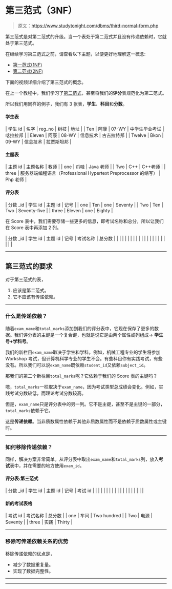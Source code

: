 # 第三范式（3NF）

> 原文：<https://www.studytonight.com/dbms/third-normal-form.php>

第三范式是对第二范式的升级。当一个表处于第二范式并且没有传递依赖时，它就处于第三范式。

在继续学习第三范式之前，请查看以下主题，以便更好地理解这一概念:

*   [第一范式(1NF)](first-normal-form.php)
*   [第二范式(2NF)](second-normal-form.php)

下面的视频详细介绍了第三范式的概念。

在上一个教程中，我们学习了[第二范式](second-normal-form.php)，甚至将我们的**评分**表规范化为第二范式。

所以我们用同样的例子，我们有 3 张表，**学生**、**科目**和**分数**。

#### 学生表

| 学生 id | 名字 | reg_no | 树枝 | 地址 |
| Ten | 阿康 | 07-WY | 中学生毕业考试 | 喀拉拉邦 |
| Eleven | 阿康 | 08-WY | 信息技术 | 古吉拉特邦 |
| Twelve | Bkon | 09-WY | 信息技术 | 拉贾斯坦邦 |

#### 主题表

| 主题 id | 主题名称 | 教师 |
| one | 爪哇 | Java 老师 |
| Two | C++ | C++老师 |
| three | 服务器端编程语言（Professional Hypertext Preprocessor 的缩写） | Php 老师 |

#### 评分表

| 分数 _id | 学生 id | 主题 id | 记号 |
| one | Ten | one | Seventy |
| Two | Ten | Two | Seventy-five |
| three | Eleven | one | Eighty |

在 Score 表中，我们需要存储一些更多的信息，即考试名称和总分，所以让我们在 Score 表中再添加 2 列。

| 分数 _id | 学生 id | 主题 id | 记号 | 考试名称 | 总分数 |
|  |  |  |  |  |  |
|  |  |  |  |  |  |
|  |  |  |  |  |  |

* * *

## 第三范式的要求

对于第三范式的表，

1.  应该是第二范式。
2.  它不应该有传递依赖。

* * *

### 什么是传递依赖？

随着`exam_name`和`total_marks`添加到我们的评分表中，它现在保存了更多的数据。我们评分表的主键是一个复合键，也就是说它是由两个属性或列组成→ **学生号+学科号**。

我们的新栏目`exam_name`取决于学生和学科。例如，机械工程专业的学生将参加 Workshop 考试，但计算机科学专业的学生不会。有些科目你有实践考试，有些没有。所以我们可以说`exam_name`既依赖`student_id`又依赖`subject_id`。

那我们的第二个新栏目`total_marks`呢？它依赖于我们的 Score 表的主键吗？

嗯，`total_marks`一栏取决于`exam_name`，因为考试类型总成绩会变化。例如，实践考试分数较低，而理论考试分数较高。

但是，`exam_name`只是评分表中的另一列。它不是主键，甚至不是主键的一部分，`total_marks`依赖于它。

这是**传递依赖**。当非质数属性依赖于其他非质数属性而不是依赖于质数属性或主键时。

* * *

### 如何移除传递依赖？

同样，解决方案非常简单。从评分表中取出`exam_name`和`total_marks`列，放入**考试**表中，并在需要的地方使用`exam_id`。

#### 评分表:第三范式

| 分数 _id | 学生 id | 主题 id | 记号 | 考试 id |
|  |  |  |  |  |
|  |  |  |  |  |
|  |  |  |  |  |

#### 新的考试表格

| 考试 id | 考试名称 | 总分数 |
| one | 车间 | Two hundred |
| Two | 电源 | Seventy |
| three | 实践 | Thirty |

* * *

### 移除可传递依赖关系的优势

移除传递依赖的优点是，

*   减少了数据重复量。
*   实现了数据完整性。

* * *

* * *